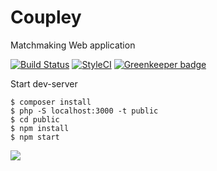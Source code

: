 # Coupley
Matchmaking Web application

[![Build Status](https://travis-ci.org/rajikaimal/Coupley.svg?branch=master)](https://travis-ci.org/rajikaimal/Coupley) [![StyleCI](https://styleci.io/repos/49663074/shield)](https://styleci.io/repos/49663074) [![Greenkeeper badge](https://badges.greenkeeper.io/rajikaimal/Coupley.svg)](https://greenkeeper.io/)

Start dev-server 
```
$ composer install
$ php -S localhost:3000 -t public
$ cd public
$ npm install
$ npm start
```
<img src="http://i.imgur.com/z3onyL1.png"/>
